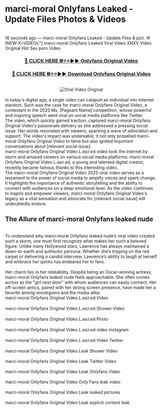 # marci-moral Onlyfans Leaked - Update Files Photos & Videos 
<br>
16 seconds ago — marci-moral Onlyfans Leaked - Update Files & pict. !#[NEW-X~VIDEOs™] marci-moral Onlyfans Leaked Viral Video XNXX Video Original Hot Sex porn Video
<br>
<div align="center">
<h3><a href="http://freeplayer.one?title=marci-moral&ref=25OR" rel="nofollow">🔴 CLICK HERE 🌐==►► Onlyfans Original Video</a></h3>
<h3><a href="http://freeplayer.one?title=marci-moral&ref=25OR" rel="nofollow">🔴 CLICK HERE 🌐==►► Download Onlyfans Original Video</a></h3>
<br>
<a href="http://freeplayer.one?title=marci-moral&ref=25OR" rel="nofollow" data-target="animated-image.originalLink"><img src="https://i.ibb.co.com/xMMVF88/686577567.gif" alt="Viral Video Original" style="max-width: 100%; display: inline-block;" data-target="animated-image.originalImage"></a>
</div>
<br>
In today's digital age, a single video can catapult an individual into internet stardom. Such was the case for marci-moral Onlyfans Original Video, a contestant in the 2025 Ms. [Pageant Name] competition, whose powerful and inspiring speech went viral on social media platforms like Twitter.
<br>
The video, which quickly gained traction, captured marci-moral Onlyfans Original Video's passionate delivery as she addressed a pressing social issue. Her words resonated with viewers, sparking a wave of admiration and support. The video's impact was undeniable; it not only propelled marci-moral Onlyfans Original Video to fame but also ignited important conversations about [relevant social issue].
<br>
marci-moral Onlyfans Original Video L.ea𝚔ed video took the internet by storm and amazed viewers on various social media platforms. marci-moral Onlyfans Original Video L.ea𝚔ed, a young and talented digital creator, recently became famous thanks to this interesting video.
<br>
The marci-moral Onlyfans Original Video 2025 viral video serves as a testament to the power of social media to amplify voices and spark change. It highlights the importance of authentic storytelling and the ability to connect with audiences on a deep emotional level. As the video continues to inspire and empower viewers, marci-moral Onlyfans Original Video's legacy as a viral sensation and advocate for [relevant social issue] will undoubtedly endure.
<br>
<h2>The Allure of marci-moral Onlyfans leaked nude</h2>
<br>
To understand why marci-moral Onlyfans leaked nude’s viral video created such a storm, one must first recognize what makes her such a beloved figure. Unlike many Hollywood stars, Lawrence has always maintained a down-to-earth and authentic persona. Whether she’s tripping on the red carpet or delivering a candid interview, Lawrence’s ability to laugh at herself and embrace her quirks has endeared her to fans.
<br><br>
Her charm lies in her relatability. Despite being an Oscar-winning actress, marci-moral Onlyfans leaked nude feels approachable. She often comes across as the "girl next door" with whom audiences can easily connect. Her off-screen antics, paired with her strong screen presence, have made her a favorite among moviegoers and the media alike.
<br>
marci-moral Onlyfans Original Video L.ea𝚔ed Video
<br><br>
marci-moral Onlyfans Original Video L.ea𝚔ed Shower Video
<br><br>
marci-moral Onlyfans Original Video L.ea𝚔ed Photo
<br><br>
marci-moral Onlyfans Original Video L.ea𝚔ed video instagram
<br><br>
marci-moral Onlyfans Original Video L.ea𝚔ed Video Twitter
<br><br>
marci-moral Onlyfans Original Video Leak Shower Video
<br><br>
marci-moral Onlyfans Original Video Leak Twitter Video
<br><br>
marci-moral Onlyfans Original Video Leak Onlyfans Video
<br><br>
marci-moral Onlyfans Original Video Only Fans leak video
<br><br>
marci-moral Onlyfans Original Video Leak leaked pictures
<br><br>
marci-moral Onlyfans Original Video Leak explicit content leak